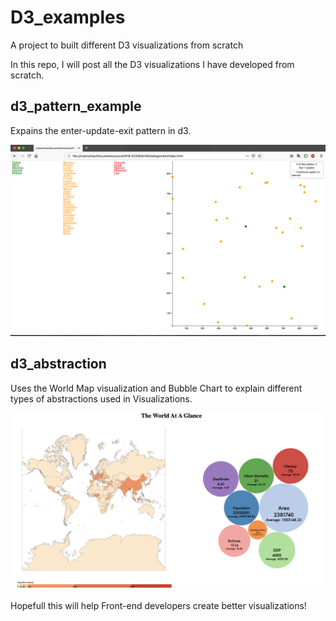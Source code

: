 # D3_examples
A project to built different D3 visualizations from scratch

In this repo, I will post all the D3 visualizations I have developed from scratch. 


## d3_pattern_example

Expains the enter-update-exit pattern in d3. 

![enter-update](https://github.com/aditya1994/D3_examples/blob/master/d3_pattern_example/images/overview-1.png)

## d3_abstraction

Uses the World Map visualization and Bubble Chart to explain different types of abstractions used in Visualizations.

![Abstraction](https://github.com/aditya1994/D3_examples/blob/master/d3_abstractions/images/Screen%20Shot%202020-02-27%20at%2012.59.19%20PM.png)

Hopefull this will help Front-end developers create better visualizations!
